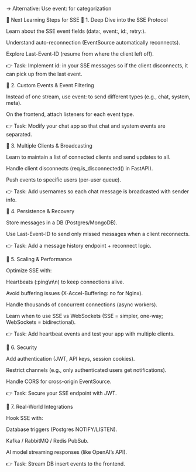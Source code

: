 -> Alternative: Use event: for categorization


📖 Next Learning Steps for SSE
🌱 1. Deep Dive into the SSE Protocol

Learn about the SSE event fields (data:, event:, id:, retry:).

Understand auto-reconnection (EventSource automatically reconnects).

Explore Last-Event-ID (resume from where the client left off).

👉 Task: Implement id: in your SSE messages so if the client disconnects, it can pick up from the last event.

🌿 2. Custom Events & Event Filtering

Instead of one stream, use event: to send different types (e.g., chat, system, meta).

On the frontend, attach listeners for each event type.

👉 Task: Modify your chat app so that chat and system events are separated.

🌳 3. Multiple Clients & Broadcasting

Learn to maintain a list of connected clients and send updates to all.

Handle client disconnects (req.is_disconnected() in FastAPI).

Push events to specific users (per-user queue).

👉 Task: Add usernames so each chat message is broadcasted with sender info.

🌲 4. Persistence & Recovery

Store messages in a DB (Postgres/MongoDB).

Use Last-Event-ID to send only missed messages when a client reconnects.

👉 Task: Add a message history endpoint + reconnect logic.

🌴 5. Scaling & Performance

Optimize SSE with:

Heartbeats (:ping\n\n) to keep connections alive.

Avoid buffering issues (X-Accel-Buffering: no for Nginx).

Handle thousands of concurrent connections (async workers).

Learn when to use SSE vs WebSockets (SSE = simpler, one-way; WebSockets = bidirectional).

👉 Task: Add heartbeat events and test your app with multiple clients.

🌵 6. Security

Add authentication (JWT, API keys, session cookies).

Restrict channels (e.g., only authenticated users get notifications).

Handle CORS for cross-origin EventSource.

👉 Task: Secure your SSE endpoint with JWT.

🌺 7. Real-World Integrations

Hook SSE with:

Database triggers (Postgres NOTIFY/LISTEN).

Kafka / RabbitMQ / Redis PubSub.

AI model streaming responses (like OpenAI’s API).

👉 Task: Stream DB insert events to the frontend.